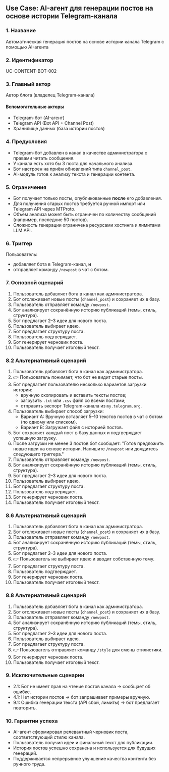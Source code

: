 ## Use Case: AI-агент для генерации постов на основе истории Telegram-канала

### 1. Название
Автоматическая генерация постов на основе истории канала Telegram с помощью AI-агента

### 2. Идентификатор
UC-CONTENT-BOT-002

### 3. Главный актор
Автор блога (владелец Telegram-канала)

#### Вспомогательные акторы
- Telegram-бот (AI-агент)
- Telegram API (Bot API + Channel Post)
- Хранилище данных (база истории постов)

### 4. Предусловия
- Telegram-бот добавлен в канал в качестве администратора с правами читать сообщения.
- У канала есть хотя бы 3 поста для начального анализа.
- Бот настроен на приём обновлений типа `channel_post`.
- AI-модуль готов к анализу текста и генерации контента.

### 5. Ограничения
- Бот получает только посты, опубликованные **после** его добавления.
- Для получения старых постов требуется ручной импорт или Telegram API через MTProto.
- Объём анализа может быть ограничен по количеству сообщений (например, последние 50 постов).
- Сложность генерации ограничена ресурсами хостинга и лимитами LLM API.

### 6. Триггер
Пользователь:
- добавляет бота в Telegram-канал, **и**
- отправляет команду `/newpost` в чат с ботом.

### 7. Основной сценарий
1. Пользователь добавляет бота в канал как администратора.
2. Бот отслеживает новые посты (`channel_post`) и сохраняет их в базу.
3. Пользователь отправляет команду `/newpost`.
4. Бот анализирует сохранённую историю публикаций (темы, стиль, структура).
5. Бот предлагает 2–3 идеи для нового поста.
6. Пользователь выбирает идею.
7. Бот предлагает структуру поста.
8. Пользователь подтверждает.
9. Бот генерирует черновик поста.
10. Пользователь получает итоговый текст.

### 8.2 Альтернативный сценарий
1. Пользователь добавляет бота в канал как администратора.
2. 👉 Пользователь понимает, что бот не видит старые посты.
3. Бот предлагает пользователю несколько вариантов загрузки истории:
    - вручную скопировать и вставить тексты постов;
    - загрузить `.txt` или `.csv` файл со всеми постами;
    - отправить экспорт Telegram-канала из `my.telegram.org`.
4. Пользователь выбирает способ загрузки:
    - Вариант А: Вручную вставляет 5–10 текстов постов в чат с ботом (по одному или списком).
    - Вариант B: Загружает файл с историей постов.
5. Бот сохраняет каждый пост в базу данных и подтверждает успешную загрузку.
6. После загрузки не менее 3 постов бот сообщает: "Готов предложить новые идеи на основе истории. Напишите `/newpost` или дождитесь следующего триггера."
7. Пользователь отправляет команду `/newpost`.
8. Бот анализирует сохранённую историю публикаций (темы, стиль, структура).
9. Бот предлагает 2–3 идеи для нового поста.
10. Пользователь выбирает идею.
11. Бот предлагает структуру поста.
12. Пользователь подтверждает.
13. Бот генерирует черновик поста.
14. Пользователь получает итоговый текст.

### 8.6 Альтернативный сценарий
1. Пользователь добавляет бота в канал как администратора.
2. Бот отслеживает новые посты (`channel_post`) и сохраняет их в базу.
3. Пользователь отправляет команду `/newpost`.
4. Бот анализирует сохранённую историю публикаций (темы, стиль, структура).
5. Бот предлагает 2–3 идеи для нового поста.
6. 👉 Пользователь не выбирает идею и вводит собственную тему.
7. Бот предлагает структуру поста.
8. Пользователь подтверждает.
9. Бот генерирует черновик поста.
10. Пользователь получает итоговый текст.

### 8.8 Альтернативный сценарий
1. Пользователь добавляет бота в канал как администратора.
2. Бот отслеживает новые посты (`channel_post`) и сохраняет их в базу.
3. Пользователь отправляет команду `/newpost`.
4. Бот анализирует сохранённую историю публикаций (темы, стиль, структура).
5. Бот предлагает 2–3 идеи для нового поста.
6. Пользователь выбирает идею.
7. Бот предлагает структуру поста.
8. 👉 Пользователь отправляет команду `/style` для смены стилистики.
9. Бот генерирует черновик поста.
10. Пользователь получает итоговый текст.

### 9. Исключительные сценарии
- 2.1: Бот не имеет прав на чтение постов канала → сообщает об ошибке.
- 4.1: Нет истории постов → бот запрашивает примеры вручную.
- 9.1: Ошибка генерации текста (API сбой, лимиты) → бот предлагает повторить.

### 10. Гарантии успеха
- AI-агент сформировал релевантный черновик поста, соответствующий стилю канала.
- Пользователь получил идеи и финальный текст для публикации.
- История постов успешно сохранена и используется для будущих генераций.
- Поддерживается непрерывное улучшение качества контента без ручного труда.
